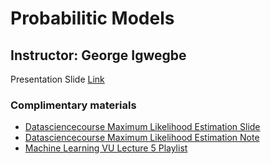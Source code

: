 # Probabilitic Models

Instructor: George Igwegbe
--

Presentation Slide [Link](https://docs.google.com/presentation/d/1-L32kwGxTMmJVUTof-GeG64z8Uy1-0Q83iuSHSyuR0Y/edit?usp=sharing)

### Complimentary materials
- [Datasciencecourse Maximum Likelihood Estimation Slide](http://www.datasciencecourse.org/slides/mle.pdf)
- [Datasciencecourse Maximum Likelihood Estimation Note](http://www.datasciencecourse.org/notes/mle/)
- [Machine Learning VU Lecture 5 Playlist](https://www.youtube.com/playlist?list=PLCof9EqayQgs6gGKPUDURn6aoV6gCIUPa)
